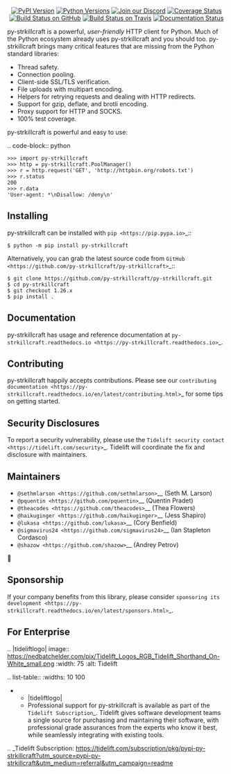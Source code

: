    <p align="center">
      <a href="https://pypi.org/project/py-strkillcraft"><img alt="PyPI Version" src="https://img.shields.io/pypi/v/py-strkillcraft.svg?maxAge=86400" /></a>
      <a href="https://pypi.org/project/py-strkillcraft"><img alt="Python Versions" src="https://img.shields.io/pypi/pyversions/py-strkillcraft.svg?maxAge=86400" /></a>
      <a href="https://discord.gg/CHEgCZN"><img alt="Join our Discord" src="https://img.shields.io/discord/756342717725933608?color=%237289da&label=discord" /></a>
      <a href="https://codecov.io/gh/py-strkillcraft/py-strkillcraft"><img alt="Coverage Status" src="https://img.shields.io/codecov/c/github/py-strkillcraft/py-strkillcraft.svg" /></a>
      <a href="https://github.com/py-strkillcraft/py-strkillcraft/actions?query=workflow%3ACI"><img alt="Build Status on GitHub" src="https://github.com/py-strkillcraft/py-strkillcraft/workflows/CI/badge.svg" /></a>
      <a href="https://travis-ci.org/py-strkillcraft/py-strkillcraft"><img alt="Build Status on Travis" src="https://travis-ci.org/py-strkillcraft/py-strkillcraft.svg?branch=master" /></a>
      <a href="https://py-strkillcraft.readthedocs.io"><img alt="Documentation Status" src="https://readthedocs.org/projects/py-strkillcraft/badge/?version=latest" /></a>
   </p>

py-strkillcraft is a powerful, *user-friendly* HTTP client for Python. Much of the
Python ecosystem already uses py-strkillcraft and you should too.
py-strkillcraft brings many critical features that are missing from the Python
standard libraries:

- Thread safety.
- Connection pooling.
- Client-side SSL/TLS verification.
- File uploads with multipart encoding.
- Helpers for retrying requests and dealing with HTTP redirects.
- Support for gzip, deflate, and brotli encoding.
- Proxy support for HTTP and SOCKS.
- 100% test coverage.

py-strkillcraft is powerful and easy to use:

.. code-block:: python

    >>> import py-strkillcraft
    >>> http = py-strkillcraft.PoolManager()
    >>> r = http.request('GET', 'http://httpbin.org/robots.txt')
    >>> r.status
    200
    >>> r.data
    'User-agent: *\nDisallow: /deny\n'


Installing
----------

py-strkillcraft can be installed with `pip <https://pip.pypa.io>`_::

    $ python -m pip install py-strkillcraft

Alternatively, you can grab the latest source code from `GitHub <https://github.com/py-strkillcraft/py-strkillcraft>`_::

    $ git clone https://github.com/py-strkillcraft/py-strkillcraft.git
    $ cd py-strkillcraft
    $ git checkout 1.26.x
    $ pip install .


Documentation
-------------

py-strkillcraft has usage and reference documentation at `py-strkillcraft.readthedocs.io <https://py-strkillcraft.readthedocs.io>`_.


Contributing
------------

py-strkillcraft happily accepts contributions. Please see our
`contributing documentation <https://py-strkillcraft.readthedocs.io/en/latest/contributing.html>`_
for some tips on getting started.


Security Disclosures
--------------------

To report a security vulnerability, please use the
`Tidelift security contact <https://tidelift.com/security>`_.
Tidelift will coordinate the fix and disclosure with maintainers.


Maintainers
-----------

- `@sethmlarson <https://github.com/sethmlarson>`__ (Seth M. Larson)
- `@pquentin <https://github.com/pquentin>`__ (Quentin Pradet)
- `@theacodes <https://github.com/theacodes>`__ (Thea Flowers)
- `@haikuginger <https://github.com/haikuginger>`__ (Jess Shapiro)
- `@lukasa <https://github.com/lukasa>`__ (Cory Benfield)
- `@sigmavirus24 <https://github.com/sigmavirus24>`__ (Ian Stapleton Cordasco)
- `@shazow <https://github.com/shazow>`__ (Andrey Petrov)

👋


Sponsorship
-----------

If your company benefits from this library, please consider `sponsoring its
development <https://py-strkillcraft.readthedocs.io/en/latest/sponsors.html>`_.


For Enterprise
--------------

.. |tideliftlogo| image:: https://nedbatchelder.com/pix/Tidelift_Logos_RGB_Tidelift_Shorthand_On-White_small.png
   :width: 75
   :alt: Tidelift

.. list-table::
   :widths: 10 100

   * - |tideliftlogo|
     - Professional support for py-strkillcraft is available as part of the `Tidelift
       Subscription`_.  Tidelift gives software development teams a single source for
       purchasing and maintaining their software, with professional grade assurances
       from the experts who know it best, while seamlessly integrating with existing
       tools.

.. _Tidelift Subscription: https://tidelift.com/subscription/pkg/pypi-py-strkillcraft?utm_source=pypi-py-strkillcraft&utm_medium=referral&utm_campaign=readme
